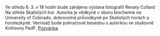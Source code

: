 
Ve středu 6. 3. v 18 hodin bude zahájena výstava fotografií Renaty Collard Na střeše Skalistých hor. Autorka
je vědkyně v oboru biochemie na University of Colorado, dobrovolná průvodkyně
po Skalistých horách a horolezkyně. Vernisáž bude pokračovat besedou s autorkou
ve studovně Knihovny PedF. [Pozvánka](https://knihovna.pedf.cuni.cz/img/skaliste_hory_pozvanka.jpg).
